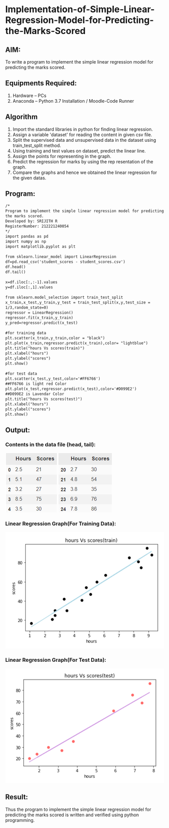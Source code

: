 # Implementation-of-Simple-Linear-Regression-Model-for-Predicting-the-Marks-Scored

## AIM:
To write a program to implement the simple linear regression model for predicting the marks scored.

## Equipments Required:
1. Hardware – PCs
2. Anaconda – Python 3.7 Installation / Moodle-Code Runner

## Algorithm
1. Import the standard libraries in python for finding linear regression.
2. Assign a variable 'dataset' for reading the content in given csv file.
3. Split the supervised data and unsupervised data in the dataset using train_test_split method.
4. Using training and test values on dataset, predict the linear line.
5. Assign the points for representing in the graph.
6. Predict the regression for marks by using the rep resentation of the graph.
7. Compare the graphs and hence we obtained the linear regression for the given datas.

## Program:
```
/*
Program to implement the simple linear regression model for predicting the marks scored.
Developed by: SRIJITH R
RegisterNumber: 212221240054 
*/
import pandas as pd
import numpy as np
import matplotlib.pyplot as plt

from sklearn.linear_model import LinearRegression
df=pd.read_csv('student_scores - student_scores.csv')
df.head()
df.tail()

x=df.iloc[:,:-1].values
y=df.iloc[:,1].values

from sklearn.model_selection import train_test_split
x_train,x_test,y_train,y_test = train_test_split(x,y,test_size = 1/3,random_state=0)
regressor = LinearRegression()
regressor.fit(x_train,y_train)
y_pred=regressor.predict(x_test)

#for training data
plt.scatter(x_train,y_train,color = "black")
plt.plot(x_train,regressor.predict(x_train),color= "lightblue")
plt.title("hours Vs scores(train)")
plt.xlabel("hours")
plt.ylabel("scores")
plt.show()

#for test data
plt.scatter(x_test,y_test,color='#FF6766')
##FF6766 is light red Color
plt.plot(x_test,regressor.predict(x_test),color='#D099E2')
##D099E2 is Lavendar Color
plt.title("hours Vs scores(test)")
plt.xlabel("hours")
plt.ylabel("scores")
plt.show()
```

## Output:
### Contents in the data file (head, tail):
![](out1.png)
![](out2.png)
### Linear Regression Graph(For Training Data):
![](out4.png)
### Linear Regression Graph(For Test Data):
![](out5.png)

## Result:
Thus the program to implement the simple linear regression model for predicting the marks scored is written and verified using python programming.
